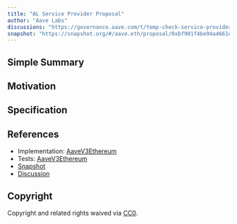```yaml
---
title: "AL Service Provider Proposal"
author: "Aave Labs"
discussions: "https://governance.aave.com/t/temp-check-service-provider-proposal/17866"
snapshot: "https://snapshot.org/#/aave.eth/proposal/0xbf901f4be94a4661dce8217b3b037a8607ea8953cbe32e7dbde6a882819d64b3"
---
```


## Simple Summary

## Motivation

## Specification

## References

- Implementation: [AaveV3Ethereum](https://github.com/bgd-labs/aave-proposals-v3/blob/main/src/20240614_AaveV3Ethereum_ALServiceProviderProposal/AaveV3Ethereum_ALServiceProviderProposal_20240614.sol)
- Tests: [AaveV3Ethereum](https://github.com/bgd-labs/aave-proposals-v3/blob/main/src/20240614_AaveV3Ethereum_ALServiceProviderProposal/AaveV3Ethereum_ALServiceProviderProposal_20240614.t.sol)
- [Snapshot](https://snapshot.org/#/aave.eth/proposal/0xbf901f4be94a4661dce8217b3b037a8607ea8953cbe32e7dbde6a882819d64b3)
- [Discussion](https://governance.aave.com/t/temp-check-service-provider-proposal/17866)

## Copyright

Copyright and related rights waived via [CC0](https://creativecommons.org/publicdomain/zero/1.0/).
